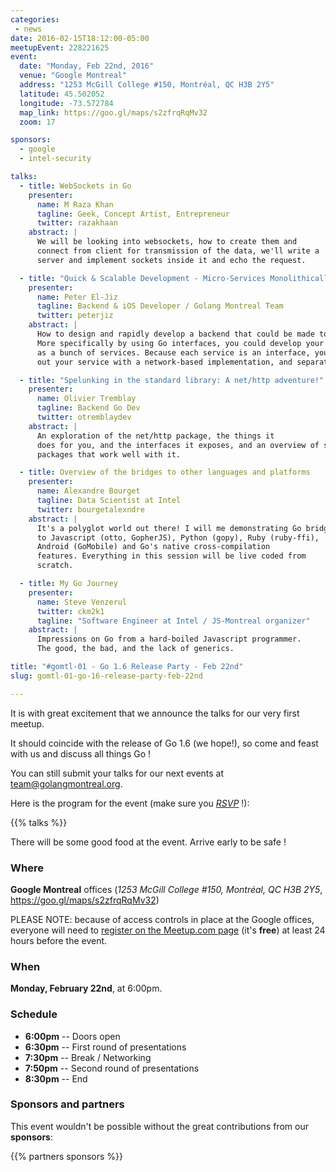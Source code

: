 ```yaml
---
categories:
 - news
date: 2016-02-15T18:12:00-05:00
meetupEvent: 228221625
event:
  date: "Monday, Feb 22nd, 2016"
  venue: "Google Montreal"
  address: "1253 McGill College #150, Montréal, QC H3B 2Y5"
  latitude: 45.502052
  longitude: -73.572784
  map_link: https://goo.gl/maps/s2zfrqRqMv32
  zoom: 17

sponsors:
  - google
  - intel-security

talks:
  - title: WebSockets in Go
    presenter:
      name: M Raza Khan
      tagline: Geek, Concept Artist, Entrepreneur
      twitter: razakhaan
    abstract: |
      We will be looking into websockets, how to create them and
      connect from client for transmission of the data, we'll write a
      server and implement sockets inside it and echo the request.

  - title: "Quick & Scalable Development - Micro-Services Monolithically?"
    presenter:
      name: Peter El-Jiz
      tagline: Backend & iOS Developer / Golang Montreal Team
      twitter: peterjiz
    abstract: |
      How to design and rapidly develop a backend that could be made to scale.
      More specifically by using Go interfaces, you could develop your app monolithically
      as a bunch of services. Because each service is an interface, you could easily swap
      out your service with a network-based implementation, and separate into smaller micro-services.

  - title: "Spelunking in the standard library: A net/http adventure!"
    presenter:
      name: Olivier Tremblay
      tagline: Backend Go Dev
      twitter: otremblaydev
    abstract: |
      An exploration of the net/http package, the things it
      does for you, and the interfaces it exposes, and an overview of some
      packages that work well with it.

  - title: Overview of the bridges to other languages and platforms
    presenter:
      name: Alexandre Bourget
      tagline: Data Scientist at Intel
      twitter: bourgetalexndre
    abstract: |
      It's a polyglot world out there! I will me demonstrating Go bridges
      to Javascript (otto, GopherJS), Python (gopy), Ruby (ruby-ffi),
      Android (GoMobile) and Go's native cross-compilation
      features. Everything in this session will be live coded from
      scratch.

  - title: My Go Journey
    presenter:
      name: Steve Venzerul
      twitter: ckm2k1
      tagline: "Software Engineer at Intel / JS-Montreal organizer"
    abstract: |
      Impressions on Go from a hard-boiled Javascript programmer.
      The good, the bad, and the lack of generics.

title: "#gomtl-01 - Go 1.6 Release Party - Feb 22nd"
slug: gomtl-01-go-16-release-party-feb-22nd

---
```


It is with great excitement that we announce the talks for our very first meetup.

It should coincide with the release of Go 1.6 (we hope!), so come and feast with
us and discuss all things Go !

You can still submit your talks for our next events at <a
href="mailto:team@golangmontreal.org">team@golangmontreal.org</a>.

Here is the program for the event (make sure you [*RSVP*](http://www.meetup.com/fr-FR/GolangMontreal/events/228221625/) !):

<!--more-->

{{% talks %}}

There will be some good food at the event.  Arrive early to be safe !


### Where

**Google Montreal** offices (_1253 McGill College #150, Montréal, QC H3B 2Y5_, https://goo.gl/maps/s2zfrqRqMv32)

PLEASE NOTE: because of access controls in place at the Google offices, everyone
will need to [register on the Meetup.com page](http://www.meetup.com/fr-FR/GolangMontreal/events/228221625/) (it's **free**) at least 24 hours before the event.


### When

**Monday, February 22nd**, at 6:00pm.


### Schedule

* **6:00pm** -- Doors open
* **6:30pm** -- First round of presentations
* **7:30pm** -- Break / Networking
* **7:50pm** -- Second round of presentations
* **8:30pm** -- End


### Sponsors and partners

This event wouldn't be possible without the great contributions from our **sponsors**:

{{% partners sponsors %}}

<!--We would also like to warmly thank our **partners** for this meetup:-->
